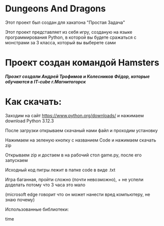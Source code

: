 **Dungeons And Dragons**
========================

 Этот проект был создан для хакатона "Простая Задача"

 Этот проект представляет из себя игру, созданую на языке программирования Python, в которой вы будете сражаться с монстрами за 3 класса, который вы выберете сами

 Проект создан командой Hamsters
 =============================
 
 ***Проэкт создали Андрей Трофимов и Колесников Фёдор, которые обучаются в IT-cube г.Магнитогорск***

Как скачать: 
==========

 Заходим на сайт https://www.python.org/downloads/ и нажимаем download Python 3.12.3

 После загрузки открываем скачаный нами файл и проходим установку

 Нажимаем на зеленую кнопку с названием Code и нажимаем скачать zip

 Открываем zip и достаем в на рабочий стол game.py, после его запускаем

 Исходный код пигры лежит в папке code в виде .txt

 Игра баганная, пройти сложно (почти невозможно), + не успели доделать потому что 3 часа это мало

(microsoft edge говорит что он может нанести вред компьютеру, не знаю почему)

Использованные библиотеки:

time
